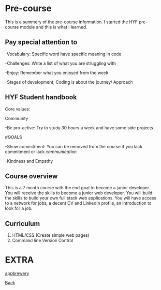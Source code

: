# Pre-course

This is a summery of the pre-course information.
I started the HYF pre-course module and this is what I learned.

## Pay special attention to

-Vocabulary: Specific word have specific meaning in code 

-Challenges: Write a list of what you are struggling with 

-Enjoy: Remember what you enjoyed from the week 

-Stages of development; Coding is about the journey/ Approach 

## HYF Student handbook 

Core values: 

Community 

-Be pro-active: Try to study 30 hours a week and have some side projects 

#GOALS 

-Show commitment: You can be removed from the course if you lack commitment or lack _communication_ 

-Kindness and Empathy

## Course overview  

This is a 7 month course with the end goal to become a junior developer. 
You will receive the skills to become a junior web developer. 
You will build the skills to build your own full stack web applications. 
You will have access  to a network for jobs, a decent CV and LinkedIn profile, an introduction to look for a job. 

## Curriculum 

1. HTML/CSS (Create simple web pages) 
2. Command line Version Control

# EXTRA 

[appbrewery](./appbrewery.md)

[Back](./README.md)
